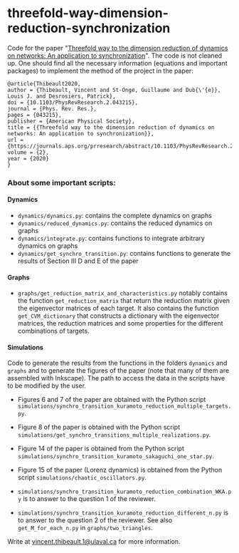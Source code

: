 # threefold-way-dimension-reduction-synchronization
Code for the paper "[Threefold way to the dimension reduction of dynamics on networks: An application to synchronization](https://journals.aps.org/prresearch/abstract/10.1103/PhysRevResearch.2.043215)". The code is not cleaned up. One should find all the necessary information (equations and important packages) to implement the method of the project in the paper:

```
@article{Thibeault2020,
author = {Thibeault, Vincent and St-Onge, Guillaume and Dub{\'{e}}, Louis J. and Desrosiers, Patrick},
doi = {10.1103/PhysRevResearch.2.043215},
journal = {Phys. Rev. Res.},
pages = {043215},
publisher = {American Physical Society},
title = {{Threefold way to the dimension reduction of dynamics on networks: An application to synchronization}},
url = {https://journals.aps.org/prresearch/abstract/10.1103/PhysRevResearch.2.043215},
volume = {2},
year = {2020}
}
```

### About some important scripts: 

#### Dynamics

- `dynamics/dynamics.py`: contains the complete dynamics on graphs
- `dynamics/reduced_dynamics.py`: contains the reduced dynamics on graphs
- `dynamics/integrate.py`: contains functions to integrate arbitrary dynamics on graphs
- `dynamics/get_synchro_transition.py`: contains functions to generate the results of Section III D and E of the paper

#### Graphs

- `graphs/get_reduction_matrix_and_characteristics.py` notably contains the function `get_reduction_matrix` that return the reduction matrix given the eigenvector matrices of each target. It also contains the function `get_CVM_dictionary` that constructs a dictionary with the eigenvector matrices, the reduction matrices and some properties for the different combinations of targets.

#### Simulations

Code to generate the results from the functions in the folders `dynamics` and `graphs` and to generate the figures of the paper (note that many of them are assembled with Inkscape). The path to access the data in the scripts have to be modified by the user.

- Figures 6 and 7 of the paper are obtained with the Python script `simulations/synchro_transition_kuramoto_reduction_multiple_targets.py`.

- Figure 8 of the paper is obtained with the Python script `simulations/get_synchro_transitions_multiple_realizations.py`.

- Figure 14 of the paper is obtained from the Python script `simulations/synchro_transition_kuramoto_sakaguchi_one_star.py`.

- Figure 15 of the paper (Lorenz dynamics) is obtained from the Python script `simulations/chaotic_oscillators.py`.

- `simulations/synchro_transition_kuramoto_reduction_combination_WKA.py` is to answer to the question 1 of the reviewer.

- `simulations/synchro_transition_kuramoto_reduction_different_n.py` is to answer to the
question 2 of the reviewer. See also `get_M_for_each_n.py` in `graphs/two_triangles`.

Write at vincent.thibeault.1@ulaval.ca for more information.
